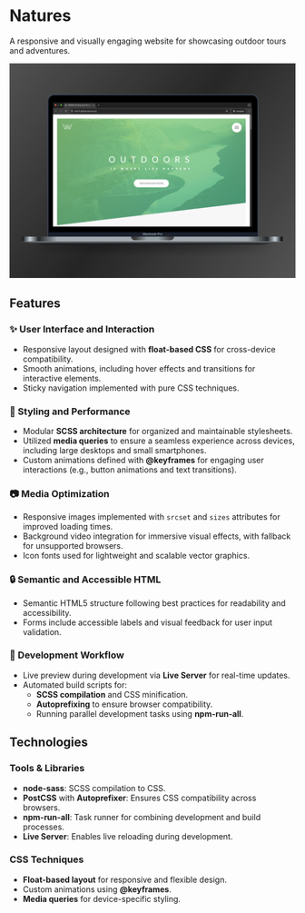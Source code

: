 # Natures

A responsive and visually engaging website for showcasing outdoor tours and adventures.

![Natures Mockup](natures-mockup.png)

## Features

### ✨ User Interface and Interaction
- Responsive layout designed with **float-based CSS** for cross-device compatibility.
- Smooth animations, including hover effects and transitions for interactive elements.
- Sticky navigation implemented with pure CSS techniques.

### 🌈 Styling and Performance
- Modular **SCSS architecture** for organized and maintainable stylesheets.
- Utilized **media queries** to ensure a seamless experience across devices, including large desktops and small smartphones.
- Custom animations defined with **@keyframes** for engaging user interactions (e.g., button animations and text transitions).

### 📷 Media Optimization
- Responsive images implemented with `srcset` and `sizes` attributes for improved loading times.
- Background video integration for immersive visual effects, with fallback for unsupported browsers.
- Icon fonts used for lightweight and scalable vector graphics.

### 🔒 Semantic and Accessible HTML
- Semantic HTML5 structure following best practices for readability and accessibility.
- Forms include accessible labels and visual feedback for user input validation.

### 🚀 Development Workflow
- Live preview during development via **Live Server** for real-time updates.
- Automated build scripts for:
  - **SCSS compilation** and CSS minification.
  - **Autoprefixing** to ensure browser compatibility.
  - Running parallel development tasks using **npm-run-all**.

## Technologies

### Tools & Libraries
- **node-sass**: SCSS compilation to CSS.
- **PostCSS** with **Autoprefixer**: Ensures CSS compatibility across browsers.
- **npm-run-all**: Task runner for combining development and build processes.
- **Live Server**: Enables live reloading during development.

### CSS Techniques
- **Float-based layout** for responsive and flexible design.
- Custom animations using **@keyframes**.
- **Media queries** for device-specific styling.

